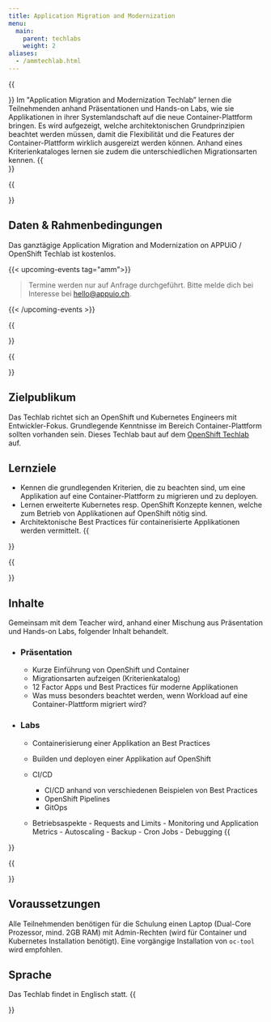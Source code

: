 ```yaml
---
title: Application Migration and Modernization
menu:
  main:
    parent: techlabs
    weight: 2
aliases:
  - /ammtechlab.html
---
```

{{<section class="techlab-hero" header="images/header.svg">}}
Im "Application Migration and Modernization Techlab” lernen die Teilnehmenden anhand Präsentationen und Hands-on Labs, wie sie Applikationen in ihrer Systemlandschaft auf die neue Container-Plattform bringen. Es wird aufgezeigt, welche architektonischen Grundprinzipien beachtet werden müssen, damit die Flexibilität und die Features der Container-Plattform wirklich ausgereizt werden können. Anhand eines Kriterienkataloges lernen sie zudem die unterschiedlichen Migrationsarten kennen.
{{</section>}}

{{<section class="darkblue">}}

## Daten & Rahmenbedingungen

Das ganztägige Application Migration and Modernization on APPUiO / OpenShift Techlab ist kostenlos.

{{< upcoming-events tag="amm">}}

> Termine werden nur auf Anfrage durchgeführt. Bitte melde dich bei Interesse bei [hello@appuio.ch](mailto:hello@appuio.ch).

{{< /upcoming-events >}}

{{</section>}}

{{<section>}}

## Zielpublikum

Das Techlab richtet sich an OpenShift und Kubernetes Engineers mit Entwickler-Fokus. Grundlegende Kenntnisse im Bereich Container-Plattform sollten vorhanden sein. Dieses Techlab baut auf dem [OpenShift Techlab](https://www.appuio.ch/techlabs/openshift/) auf.

## Lernziele

* Kennen die grundlegenden Kriterien, die zu beachten sind, um eine Applikation auf eine Container-Plattform zu migrieren und zu deployen.
* Lernen erweiterte Kubernetes resp. OpenShift Konzepte kennen, welche zum Betrieb von Applikationen auf OpenShift nötig sind.
* Architektonische Best Practices für containerisierte Applikationen werden vermittelt.
  {{</section>}}

{{<section class="cyan lab-content">}}

## Inhalte

Gemeinsam mit dem Teacher wird, anhand einer Mischung aus Präsentation und Hands-on Labs, folgender Inhalt behandelt.

* ### Präsentation

  * Kurze Einführung von OpenShift und Container
  * Migrationsarten aufzeigen (Kriterienkatalog)
  * 12 Factor Apps und Best Practices für moderne Applikationen
  * Was muss besonders beachtet werden, wenn Workload auf eine Container-Plattform migriert wird?
* ### Labs

  * Containerisierung einer Applikation an Best Practices
  * Builden und deployen einer Applikation auf OpenShift
  * CI/CD

    * CI/CD anhand von verschiedenen Beispielen von Best Practices
    * OpenShift Pipelines
    * GitOps
  * Betriebsaspekte
        - Requests and Limits
        - Monitoring und Application Metrics
        - Autoscaling
        - Backup
        - Cron Jobs
        - Debugging
    {{</section>}}

{{<section>}}

## Voraussetzungen

Alle Teilnehmenden benötigen für die Schulung einen Laptop (Dual-Core Prozessor, mind. 2GB RAM) mit Admin-Rechten (wird für Container und Kubernetes Installation benötigt). Eine vorgängige Installation von `oc-tool` wird empfohlen.

## Sprache

Das Techlab findet in Englisch statt.
{{</section>}}